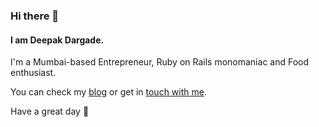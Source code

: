 ### Hi there 👋

<!--
**deepakdargade/deepakdargade** is a ✨ _special_ ✨ repository because its `README.md` (this file) appears on your GitHub profile.

Here are some ideas to get you started:

- 🔭 I’m currently working on ...
- 🌱 I’m currently learning ...
- 👯 I’m looking to collaborate on ...
- 🤔 I’m looking for help with ...
- 💬 Ask me about ...
- 📫 How to reach me: ...
- 😄 Pronouns: ...
- ⚡ Fun fact: ...
-->


#### I am Deepak Dargade.

I'm a Mumbai-based Entrepreneur, Ruby on Rails monomaniac and Food enthusiast.

You can check my [blog](https://www.deepakdargade.com/blog/) or get in [touch with me](https://www.deepakdargade.com/contact/).

Have a great day 🤗
